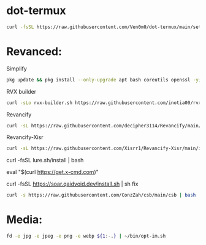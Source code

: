 # dot-termux

```bash
curl -fsSL https://raw.githubusercontent.com/Ven0m0/dot-termux/main/setup.sh | bash
```


# Revanced:

Simplify
```bash
pkg update && pkg install --only-upgrade apt bash coreutils openssl -y; curl -sL -o "$HOME/.Simplify.sh" "https://raw.githubusercontent.com/arghya339/Simplify/main/Termux/Simplify.sh" && bash "$HOME/.Simplify.sh"
```
RVX builder
```bash
curl -sLo rvx-builder.sh https://raw.githubusercontent.com/inotia00/rvx-builder/revanced-extended/android-interface.sh && chmod +x rvx-builder.sh && ./rvx-builder.sh
```
Revancify
```bash
curl -sL https://raw.githubusercontent.com/decipher3114/Revancify/main/install.sh | bash
```
Revancify-Xisr
```bash
curl -sL https://raw.githubusercontent.com/Xisrr1/Revancify-Xisr/main/install.sh | bash
```

curl -fsSL lure.sh/install | bash

eval "$(curl https://get.x-cmd.com)"

curl -fsSL https://soar.qaidvoid.dev/install.sh | sh
fix
```bash
curl -s https://raw.githubusercontent.com/ConzZah/csb/main/csb | bash
```

# Media: 

```bash
fd -e jpg -e jpeg -e png -e webp ${1:-.} | ~/bin/opt-im.sh
```
